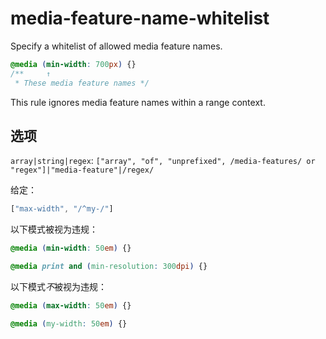 # media-feature-name-whitelist

Specify a whitelist of allowed media feature names.

```css
@media (min-width: 700px) {}
/**     ↑
 * These media feature names */
```

This rule ignores media feature names within a range context.

## 选项

`array|string|regex`: `["array", "of", "unprefixed", /media-features/ or "regex"]|"media-feature"|/regex/`

给定：

```js
["max-width", "/^my-/"]
```

以下模式被视为违规：

```css
@media (min-width: 50em) {}
```

```css
@media print and (min-resolution: 300dpi) {}
```

以下模式*不*被视为违规：

```css
@media (max-width: 50em) {}
```

```css
@media (my-width: 50em) {}
```
